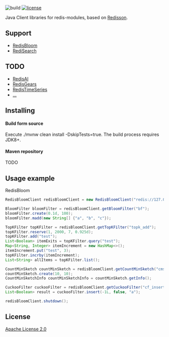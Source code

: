 ![build](https://github.com/dengliming/redis-modules-java/workflows/Java%20CI/badge.svg) [![license](https://img.shields.io/github/license/dengliming/redis-modules-java)](/LICENSE)

Java Client libraries for redis-modules, based on [Redisson](https://github.com/redisson/redisson).

## Support
* [RedisBloom](https://oss.redislabs.com/redisbloom/) 
* [RediSearch](https://oss.redislabs.com/redisearch/)

## TODO
* [RedisAI](https://oss.redislabs.com/redisai/)
* [RedisGears](https://oss.redislabs.com/redisgears/)
* [RedisTimeSeries](https://oss.redislabs.com/redistimeseries/)
* [...](https://redis.io/modules)
 
## Installing

#### Build form source
Execute ./mvnw clean install -DskipTests=true. The build process requires JDK8+.
#### Maven repository
TODO

## Usage example
RedisBloom
```java
RedisBloomClient redisBloomClient = new RedisBloomClient("redis://127.0.0.1:6379");

BloomFilter bloomFilter = redisBloomClient.getBloomFilter("bf");
bloomFilter.create(0.1d, 100);
bloomFilter.madd(new String[] {"a", "b", "c"});

TopKFilter topKFilter = redisBloomClient.getTopKFilter("topk_add");
topKFilter.reserve(1, 2000, 7, 0.925d);
topKFilter.add("test");
List<Boolean> itemExits = topKFilter.query("test");
Map<String, Integer> itemIncrement = new HashMap<>();
itemIncrement.put("test", 3);
topKFilter.incrby(itemIncrement);
List<String> allItems = topKFilter.list();

CountMinSketch countMinSketch = redisBloomClient.getCountMinSketch("cms_add");
countMinSketch.create(10, 10);
CountMinSketchInfo countMinSketchInfo = countMinSketch.getInfo();

CuckooFilter cuckooFilter = redisBloomClient.getCuckooFilter("cf_insert");
List<Boolean> result = cuckooFilter.insert(-1L, false, "a");

redisBloomClient.shutdown();
```
## License

[Apache License 2.0](/LICENSE)